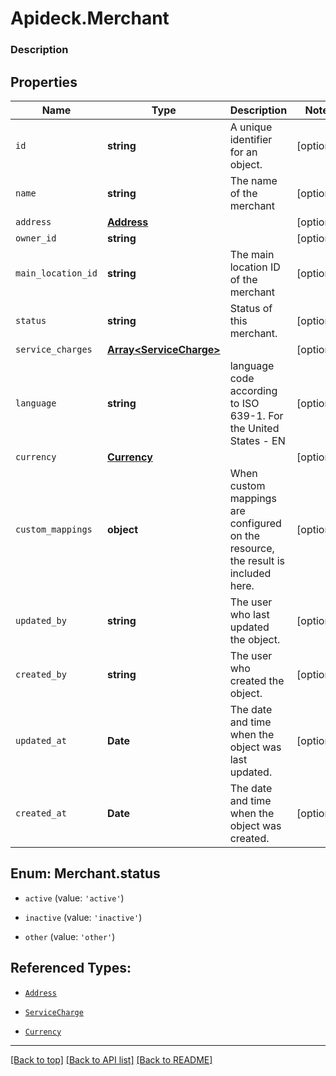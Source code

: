 # Apideck.Merchant

### Description

## Properties
Name | Type | Description | Notes
------------ | ------------- | ------------- | -------------
`id` | **string** | A unique identifier for an object. | [optional] 
`name` | **string** | The name of the merchant | [optional] 
`address` | [**Address**](Address.md) |  | [optional] 
`owner_id` | **string** |  | [optional] 
`main_location_id` | **string** | The main location ID of the merchant | [optional] 
`status` | **string** | Status of this merchant. | [optional] 
`service_charges` | [**Array&lt;ServiceCharge&gt;**](ServiceCharge.md) |  | [optional] 
`language` | **string** | language code according to ISO 639-1. For the United States - EN | [optional] 
`currency` | [**Currency**](Currency.md) |  | [optional] 
`custom_mappings` | **object** | When custom mappings are configured on the resource, the result is included here. | [optional] 
`updated_by` | **string** | The user who last updated the object. | [optional] 
`created_by` | **string** | The user who created the object. | [optional] 
`updated_at` | **Date** | The date and time when the object was last updated. | [optional] 
`created_at` | **Date** | The date and time when the object was created. | [optional] 





<a name="MerchantStatus"></a>
## Enum: Merchant.status


* `active` (value: `'active'`)

* `inactive` (value: `'inactive'`)

* `other` (value: `'other'`)




## Referenced Types:


* [`Address`](Address.md)



* [`ServiceCharge`](ServiceCharge.md)

* [`Currency`](Currency.md)






---

[[Back to top]](#) [[Back to API list]](../../../../README.md#documentation-for-api-endpoints) [[Back to README]](../../../../README.md)


